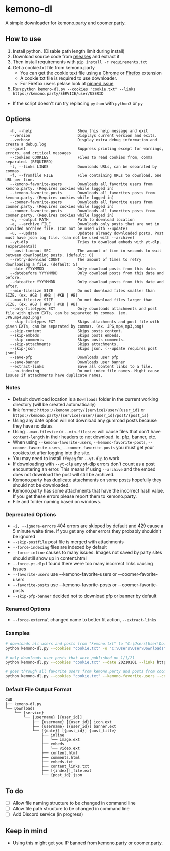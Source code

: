 # kemono-dl
A simple downloader for kemono.party and coomer.party.

## How to use
1.  Install python. (Disable path length limit during install)
2.  Download source code from [releases](https://github.com/AplhaSlayer1964/Kemono.party-Downloader/releases) and extract it
3.  Then install requirements with  `pip install -r requirements.txt`
4. Get a cookie.txt file from kemono.party
   - You can get the cookie text file using a [Chrome](https://chrome.google.com/webstore/detail/get-cookiestxt/bgaddhkoddajcdgocldbbfleckgcbcid?hl=en) or [Firefox](https://addons.mozilla.org/en-US/firefox/addon/cookies-txt/) extension
   - A cookie.txt file is required to use downloader.
   - For Firefox users pelase look at [pinned issue](https://github.com/AplhaSlayer1964/kemono-dl/issues/29#issuecomment-986313416)
5.  Run `python kemono-dl.py --cookies "cookie.txt" --links https://kemono.party/SERVICE/user/USERID`
   - If the script doesn't run try replacing `python` with `python3` or `py`

## Options
```
  -h, --help                    Show this help message and exit
  --version                     Displays current version and exits.
  --verbose                     Display extra debug information and create a debug.log
  --quiet                       Suppress printing except for warnings, errors, and critical messages
  --cookies COOKIES             Files to read cookies from, comma separated. (REQUIRED)
  -l, --links LINKS             Downloads URLs, can be separated by commas.
  -f, --fromfile FILE           File containing URLs to download, one URL per line.
  --kemono-favorite-users       Downloads all favorite users from kemono.party. (Requires cookies while logged in)
  --kemono-favorite-posts       Downloads all favorites posts from kemono.party. (Requires cookies while logged in)
  --coomer-favorite-users       Downloads all favorite users from coomer.party. (Requires cookies while logged in)
  --coomer-favorite-posts       Downloads all favorites posts from coomer.party. (Requires cookies while logged in)
  -o, --output PATH             Path to download location
  -a, --archive FILE            Downloads only posts that are not in provided archive file. (Can not be used with --update)
  -u, --update                  Updates already downloaded posts. Post must have json log file. (can not be used with --archive)
  --yt-dlp                      Tries to download embeds with yt-dlp. (experimental)
  --post-timeout SEC            The amount of time in seconds to wait between downloading posts. (default: 0)
  --retry-download COUNT        The amount of times to retry downloading a file. (default: 5)
  --date YYYYMMDD               Only download posts from this date.
  --datebefore YYYYMMDD         Only download posts from this date and before.
  --dateafter YYYYMMDD          Only download posts from this date and after.
  --min-filesize SIZE           Do not download files smaller than SIZE. (ex. #GB | #MB | #KB | #B)
  --max-filesize SIZE           Do not download files larger than SIZE. (ex. #GB | #MB | #KB | #B)
  --only-filetypes EXT          Only downloads attachments and post file with given EXTs, can be separated by commas. (ex. JPG,mp4,mp3,png)
  --skip-filetypes EXT          Skips attachments and post file with given EXTs, can be separated by commas. (ex. JPG,mp4,mp3,png)
  --skip-content                Skips posts content.
  --skip-embeds                 Skips posts embeds.
  --skip-comments               Skips posts comments.
  --skip-attachments            Skips attachments.
  --skip-json                   Skips json. (--update requires post json)
  --save-pfp                    Downloads user pfp
  --save-banner                 Downloads user banner
  --extract-links               Save all content links to a file.
  --no-indexing                 Do not index file names. Might cause issues if attachments have duplicate names.

```
### Notes
-  Default download location is a `Downloads` folder in the current working directory (will be created automatically)
-  link format: `https://kemono.party/{service}/user/{user_id}` or `https://kemono.party/{service}/user/{user_id}/post/{post_is}`
-  Using any date option will not download any gumroad posts because they have no dates
-  Using `--max-filesize` or `--min-filesize` will cause files that don't have `content-length` in their headers to not download. ie. pfp, banner, etc.
-  When using `--kemono-favorite-users`, `--kemono-favorite-posts`, `--coomer-favorite-users`, `--coomer-favorite-posts` you must get your cookies.txt after logging into the site.
-  You may need to install `ffmpeg` for `--yt-dlp` to work
-  If downloading with `--yt-dlp` any yt-dlp errors don't count as a post encountering an error. This means if using `--archive` and the embed does not download the post will still be archived.
-  Kemono.party has duplicate attachments on some posts hopefully they should not be downloaded.
-  Kemono.party has some attachments that have the incorrect hash value. If you get these errors please report them to kemono.party.
-  File and folder naming based on windows.

### Deprecated Options
-  `-i, --ignore-errors` 404 errors are skipped by default and 429 cause a 5 minute waite time. If you get any other errors they probably shouldn't be ignored
-  `--skip-postfile` post file is merged with attachments
-  `--force-indexing` files are indexed by default
-  `--force-inline` causes to many issues. Images not saved by party sites should still show up in content.html
-  `--force-yt-dlp` I found there were too many incorrect links causing issues
-  `--favorite-users` use --kemono-favorite-users or --coomer-favorite-users
-  `--favorite-posts` use --kemono-favorite-posts or --coomer-favorite-posts
-  `--skip-pfp-banner` decided not to download pfp or banner by default

### Renamed Options
-  `--force-external` changed name to better fit action, `--extract-links`



### Examples
```bash
# downloads all users and posts from "kemono.txt" to "C:\Users\User\Downloads" while skipping saved posts in "archive.txt"
python kemono-dl.py --cookies "cookie.txt" -o "C:\Users\User\Downloads" --archive "archive.txt" --fromfile "kemono.txt"

# only downloads user posts that were published on 1/1/21
python kemono-dl.py --cookies "cookie.txt" --date 20210101 --links https://kemono.party/SERVICE/user/USERID

# goes through all favorite users from kemono.party and posts from coomer.party only downloading files smaller than 100MB
python kemono-dl.py --cookies "cookie.txt" --kemono-favorite-users --coomer-favorite-posts --max-filesize 100MB
```

### Default File Output Format
```
CWD
├── kemono-dl.py
└── Downloads
    └── {service}
        └── {username} [{user_id}]
            ├── {username} [{user_id}] icon.ext
            ├── {username} [{user_id}] banner.ext
            └── [{date}] [{post_id}] {post_title}
                ├── inline
                │   └── image.ext
                ├── embeds
                │   └── video.ext
                ├── content.html
                ├── comments.html
                ├── embeds.txt
                ├── content_links.txt
                ├── [{index}]_file.ext
                └── {post_id}.json
```

## To do
-  [ ]   Allow file naming structure to be changed in command line
-  [ ]   Allow file path structure to be changed in command line
-  [ ]   Add Discord service (in progress)

## Keep in mind
-  Using this might get you IP banned from kemono.party or coomer.party.
